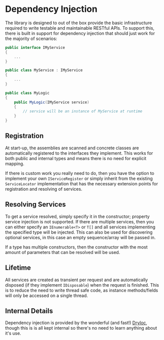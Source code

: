# Dependency Injection

The library is designed to out of the box provide the basic infrastructure
required to write testable and maintainable RESTful APIs. To support this, there
is built in support for dependency injection that should just work for the
majority of scenarios:

```C#
public interface IMyService
{
    ...
}

public class MyService : IMyService
{
    ...
}

public class MyLogic
{
    public MyLogic(IMyService service)
    {
        // service will be an instance of MyService at runtime
    }
}
```

## Registration

At start-up, the assemblies are scanned and concrete classes are automatically
registered to the interfaces they implement. This works for both public and
internal types and means there is no need for explicit mapping.

If there is custom work you really need to do, then you have the option to
implement your own `IServiceRegister` or simply inherit from the existing
`ServiceLocator` implementation that has the necessary extension points for
registration and resolving of services.

## Resolving Services

To get a service resolved, simply specify it in the constructor; property
service injection is not supported. If there are multiple services, then you can
either specify an `IEnumerable<T>` or `T[]` and all services implementing the
specified type will be injected. This can also be used for discovering optional
services, in this case an empty sequence/array will be passed in.

If a type has multiple constructors, then the constructor with the most amount
of parameters that can be resolved will be used.

## Lifetime

All services are created as transient per request and are automatically disposed
(if they implement `IDisposable`) when the request is finished. This is to
reduce the need to write thread safe code, as instance methods/fields will only
be accessed on a single thread.

## Internal Details

Dependency injection is provided by the wonderful (and fast!)
[DryIoc](https://bitbucket.org/dadhi/dryioc), though this is is all kept
internal so there's no need to learn anything about it's use.
